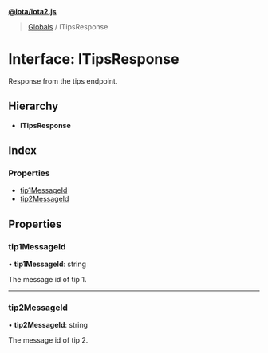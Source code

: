 **[@iota/iota2.js](../README.md)**

> [Globals](../README.md) / ITipsResponse

# Interface: ITipsResponse

Response from the tips endpoint.

## Hierarchy

* **ITipsResponse**

## Index

### Properties

* [tip1MessageId](itipsresponse.md#tip1messageid)
* [tip2MessageId](itipsresponse.md#tip2messageid)

## Properties

### tip1MessageId

•  **tip1MessageId**: string

The message id of tip 1.

___

### tip2MessageId

•  **tip2MessageId**: string

The message id of tip 2.
